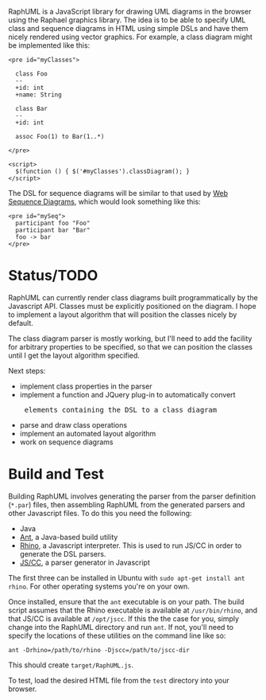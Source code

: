 RaphUML is a JavaScript library for drawing UML diagrams in the browser
using the Raphael graphics library. The idea is to be able to specify
UML class and sequence diagrams in HTML using simple DSLs and have them
nicely rendered using vector graphics. For example, a class diagram
might be implemented like this:

    <pre id="myClasses">

      class Foo
      --
      +id: int
      +name: String

      class Bar
      --
      +id: int

      assoc Foo(1) to Bar(1..*)

    </pre>

    <script>
      $(function () { $('#myClasses').classDiagram(); }
    </script>

The DSL for sequence diagrams will be similar to that used by [Web
Sequence Diagrams](http://www.websequencediagrams.com), which would look
something like this:

    <pre id="mySeq">
      participant foo "Foo"
      participant bar "Bar"
      foo -> bar
    </pre>

# Status/TODO

RaphUML can currently render class diagrams built programmatically by
the Javascript API. Classes must be explicitly positioned on the
diagram. I hope to implement a layout algorithm that will position the
classes nicely by default.

The class diagram parser is mostly working, but I'll need to add the
facility for arbitrary properties to be specified, so that we can
position the classes until I get the layout algorithm specified.

Next steps:

- implement class properties in the parser
- implement a function and JQuery plug-in to automatically convert <pre>
  elements containing the DSL to a class diagram
- parse and draw class operations
- implement an automated layout algorithm
- work on sequence diagrams

# Build and Test

Building RaphUML involves generating the parser from the parser
definition (`*.par`) files, then assembling RaphUML from the generated
parsers and other Javascript files. To do this you need the following:

- Java
- [Ant](http://ant.apache.org/), a Java-based build utility
- [Rhino](http://www.mozilla.org/rhino/), a Javascript interpreter. This
  is used to run JS/CC in order to generate the DSL parsers.
- [JS/CC](http://jscc.jmksf.com/), a parser generator in Javascript

The first three can be installed in Ubuntu with `sudo apt-get install
ant rhino`. For other operating systems you're on your own.

Once installed, ensure that the `ant` executable is on your path. The
build script assumes that the Rhino executable is available at
`/usr/bin/rhino`, and that JS/CC is available at `/opt/jscc`. If this
the the case for you, simply change into the RaphUML directory and run
`ant`. If not, you'll need to specify the locations of these utilities
on the command line like so:

    ant -Drhino=/path/to/rhino -Djscc=/path/to/jscc-dir

This should create `target/RaphUML.js`.

To test, load the desired HTML file from the `test` directory into your
browser.
